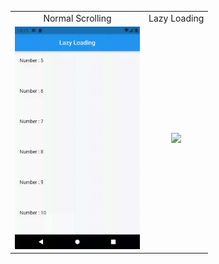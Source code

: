 <table>
  <tr>
    <td align="center">Normal Scrolling</td>
    <td align="center">Lazy Loading</td>
  </tr>
  <tr>
    <td align="center"><img src="screenshots/Normal scrolling.gif" width=200></td>
    <td align="center"><img src="screenshots/Lazy loading.gif" width=200></td>
  </tr>
</table>
